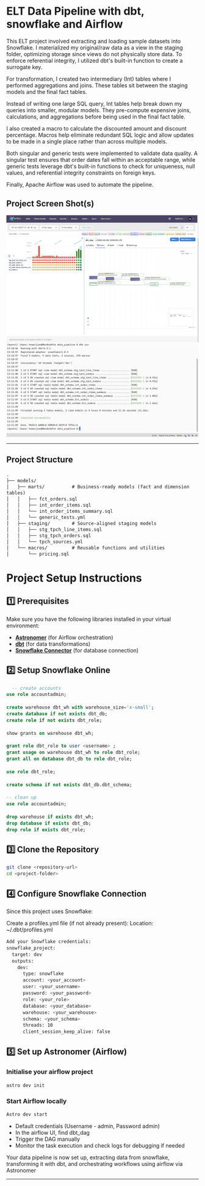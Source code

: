 # ELT Data Pipeline with dbt, snowflake and Airflow

This ELT project involved extracting and loading sample datasets into Snowflake. I materialized my original/raw data as a view in the staging folder, optimizing storage since views do not physically store data. To enforce referential integrity, I utilized dbt's built-in function to create a surrogate key.

For transformation, I created two intermediary (Int) tables where I performed aggregations and joins. These tables sit between the staging models and the final fact tables.

Instead of writing one large SQL query, Int tables help break down my queries into smaller, modular models. They pre-compute expensive joins, calculations, and aggregations before being used in the final fact table.

I also created a macro to calculate the discounted amount and discount percentage. Macros help eliminate redundant SQL logic and allow updates to be made in a single place rather than across multiple models.

Both singular and generic tests were implemented to validate data quality. A singular test ensures that order dates fall within an acceptable range, while generic tests leverage dbt's built-in functions to check for uniqueness, null values, and referential integrity constraints on foreign keys.

Finally, Apache Airflow was used to automate the pipeline.

## Project Screen Shot(s)

![Airflow Graph](Airflow_DAG.png)
![Dbt_run_results](dbt_run.png)

---

## Project Structure
```plaintext
.
├── models/
│   ├── marts/          # Business-ready models (fact and dimension tables)
│   │   ├── fct_orders.sql
│   │   ├── int_order_items.sql
│   │   └── int_order_items_summary.sql
│   │   └── generic_tests.yml
│   ├── staging/        # Source-aligned staging models
│   │   ├── stg_tpch_line_items.sql
│   │   ├── stg_tpch_orders.sql
│   │   └── tpch_sources.yml
│   └── macros/         # Reusable functions and utilities
│       └── pricing.sql
```

# Project Setup Instructions  

## 1️⃣ Prerequisites  
Make sure you have the following libraries installed in your virtual environment:  
- **[Astronomer](https://www.astronomer.io/)** (for Airflow orchestration)  
- **[dbt](https://www.getdbt.com/)** (for data transformations)  
- **[Snowflake Connector](https://docs.snowflake.com/en/user-guide/python-connector)** (for database connection)
  
## 2️⃣ Setup Snowflake Online
```sql
  -- create accounts
use role accountadmin;

create warehouse dbt_wh with warehouse_size='x-small';
create database if not exists dbt_db;
create role if not exists dbt_role;

show grants on warehouse dbt_wh;

grant role dbt_role to user <username> ;
grant usage on warehouse dbt_wh to role dbt_role;
grant all on database dbt_db to role dbt_role;

use role dbt_role;

create schema if not exists dbt_db.dbt_schema;

-- clean up
use role accountadmin;

drop warehouse if exists dbt_wh;
drop database if exists dbt_db;
drop role if exists dbt_role;
```

## 3️⃣ Clone the Repository  
```bash
git clone <repository-url>
cd <project-folder>
```
## 4️⃣ Configure Snowflake Connection
Since this project uses Snowflake:

Create a profiles.yml file (if not already present):
Location: ~/.dbt/profiles.yml
```bash
Add your Snowflake credentials:
snowflake_project:
  target: dev
  outputs:
    dev:
      type: snowflake
      account: <your_account>
      user: <your_username>
      password: <your_password>
      role: <your_role>
      database: <your_database>
      warehouse: <your_warehouse>
      schema: <your_schema>
      threads: 10
      client_session_keep_alive: false
```

## 5️⃣ Set up Astronomer (Airflow) 
### Initialise your airflow project
```bash
astro dev init
```
### Start Airflow locally 
```bash
Astro dev start
```
- Default credentials (Username - admin, Password admin)
- In the airflow UI, find dbt_dag 
- Trigger the DAG manually 
- Monitor the task execution and check logs for debugging if needed

Your data pipeline is now set up, extracting data from snowflake, transforming it with dbt, and orchestrating workflows using airflow via Astronomer

---
